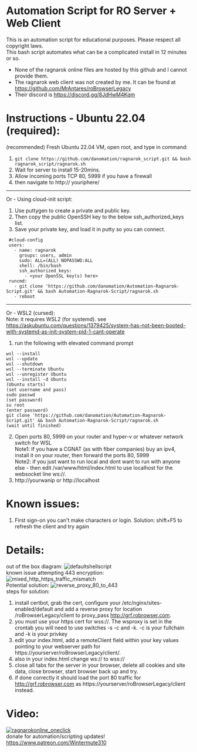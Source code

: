# Automation Script for RO Server + Web Client
This is an automation script for educational purposes. Please respect all copyright laws.  
This bash script automates what can be a complicated install in 12 minutes or so.  
* None of the ragnarok online files are hosted by this github and I cannot provide them.  
* The ragnarok web client was not created by me. It can be found at https://github.com/MrAntares/roBrowserLegacy  
* Their discord is https://discord.gg/8JdHwM4Kqm  

# Instructions - Ubuntu 22.04 (required):
(recommended) Fresh Ubuntu 22.04 VM, open root, and type in command:  
1. ```git clone https://github.com/danomation/ragnarok_script.git && bash ragnarok_script/ragnarok.sh  ```
2. Wait for server to install 15-20mins.
3. Allow incoming ports TCP 80, 5999 if you have a firewall 
4. then navigate to http:// youriphere/ 
---
Or - Using cloud-init script:  
1. Use puttygen to create a private and public key. 
2. Then copy the public OpenSSH key to the below ssh_authorized_keys list.
3. Save your private key, and load it in putty so you can connect.
```
 #cloud-config
 users:
   - name: ragnarok
     groups: users, admin
     sudo: ALL=(ALL) NOPASSWD:ALL
     shell: /bin/bash
     ssh_authorized_keys:
       - <your OpenSSL key(s) here>
 runcmd:
   - git clone 'https://github.com/danomation/Automation-Ragnarok-Script.git' && bash Automation-Ragnarok-Script/ragnarok.sh
   - reboot
```
---
Or - WSL2 (cursed):  
Note: it requires WSL2 (for systemd). see https://askubuntu.com/questions/1379425/system-has-not-been-booted-with-systemd-as-init-system-pid-1-cant-operate 
1. run the following with elevated command prompt
```
wsl --install
wsl --update
wsl --shutdown
wsl --terminate Ubuntu
wsl --unregister Ubuntu
wsl --install -d Ubuntu
(Ubuntu starts) 
(set username and pass) 
sudo passwd
(set password)
su root
(enter password)
git clone 'https://github.com/danomation/Automation-Ragnarok-Script.git' && bash Automation-Ragnarok-Script/ragnarok.sh
(wait until finished)
``` 
2. Open ports 80, 5999 on your router and hyper-v or whatever network switch for WSL  
Note1: If you have a CGNAT (as with fiber companies) buy an ipv4, install it on your router, then forward the ports 80, 5999  
Note2: if you just want to run local and dont want to run with anyone else - then edit /var/www/html/index.html to use localhost for the websocket line ws://. 
3. http://yourwanip or http://localhost

# Known issues:  
1. First sign-on you can't make characters or login. 
Solution: shift+F5 to refresh the client and try again  

# Details: 
out of the box diagram: 
![defaultshellscript](https://github.com/danomation/Automation-Ragnarok-Script/assets/17872783/0505ce34-624f-459f-a2d5-615cf48a6425)  
known issue attempting 443 encryption:
![mixed_http_https_traffic_mismatch](https://github.com/danomation/Automation-Ragnarok-Script/assets/17872783/1beb4197-c90f-48e9-a064-92a4bbcc82ce)  
Potential solution: 
![reverse_proxy_80_to_443](https://github.com/danomation/Automation-Ragnarok-Script/assets/17872783/1efc1cac-f448-41d5-afd3-0dde521a8015)  
steps for solution:
1. install certbot, grab the cert, configure your /etc/nginx/sites-enabled/default and add a reverse proxy for location /roBrowserLegacy/client to proxy_pass http://grf.robrowser.com.
2. you must use your https cert for wss://. The wsproxy is set in the crontab you will need to use switches -s -c and -k. -c is your fullchain and -k is your privkey
3. edit your index.html, add a remoteClient field within your key values pointing to your webserver path for https://yourserver/roBrowserLegacy/client/.
4. also in your index.html change ws:// to wss://
5. close all tabs for the server in your browser, delete all cookies and site data, close browser, start browser back up and try.
6. if done correctly it should load the port 80 traffic for http://grf.robrowser.com as https://yourserver/roBrowserLegacy/client instead. 


# Video:  

[![ragnarokonline_oneclick](https://img.youtube.com/vi/HSR538rZhXM/0.jpg)](https://www.youtube.com/watch?v=HSR538rZhXM)  
donate for automation/scripting updates! https://www.patreon.com/Wintermute310  
